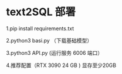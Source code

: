 # text2SQL 部署
1.pip install requirements.txt

2.python3 basi.py （下载基础模型）

3.python3 API.py (运行服务 6006 端口）

4.推荐配置（RTX 3090 24 GB ) 显存至少20GB
